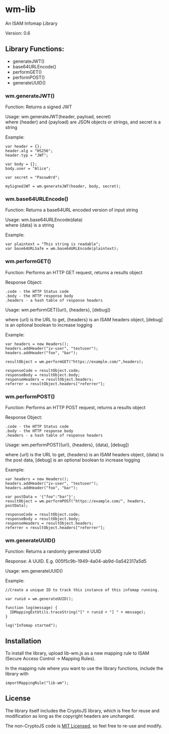 # wm-lib
An ISAM Infomap Library

Version: 0.6

## Library Functions:

- generateJWT()
- base64URLEncode()
- performGET()
- performPOST()
- generateUUID()

### wm.generateJWT()
Function:  Returns a signed JWT  

Usage: wm.generateJWT(header, payload, secret)  
where {header} and {payload} are JSON objects or strings, and secret is a string

Example:

    var header = {};
    header.alg = "HS256";
    header.typ = "JWT";

    var body = {};
    body.user = "Alice";

    var secret = "Passw0rd";

    mySignedJWT = wm.generateJWT(header, body, secret);

### wm.base64URLEncode()
Function: Returns a base64URL encoded version of input string

Usage: wm.base64URLEncode(data)  
where {data} is a string

Example:

    var plaintext = "This string is readable";
    var base64URLSafe = wm.base64URLEncode(plaintext);

### wm.performGET()
Function: Performs an HTTP GET request, returns a results object

Response Object:    

	.code - the HTTP Status code
	.body - the HTTP response body
	.headers - a hash table of response headers

Usage: wm.performGET({url}, {headers}, [debug])

where {url} is the URL to get, {headers} is an ISAM headers object, [debug] is an optional boolean to increase logging

Example:

	var headers = new Headers();
	headers.addHeader("iv-user", "testuser");
	headers.addHeader("foo", "bar");

	resultObject = wm.performGET("https://example.com/",headers);

	responseCode = resultObject.code;
	responseBody = resultObject.body;
	responseHeaders = resultObject.headers;
	referrer = resultObject.headers["referrer"];

### wm.performPOST()
Function: Performs an HTTP POST request, returns a results object

Response Object:    

	.code - the HTTP Status code
	.body - the HTTP response body
	.headers - a hash table of response headers

Usage: wm.performPOST({url}, {headers}, {data}, [debug])

where {url} is the URL to get, {headers} is an ISAM headers object, {data} is the post data, [debug] is an optional boolean to increase logging

Example:

	var headers = new Headers();
	headers.addHeader("iv-user", "testuser");
	headers.addHeader("foo", "bar");

	var postData = '{"foo":"bar"}';
	resultObject = wm.performPOST("https://example.com/", headers, postData);

	responseCode = resultObject.code;
	responseBody = resultObject.body;
	responseHeaders = resultObject.headers;
	referrer = resultObject.headers["referrer"];

### wm.generateUUID()
Function: Returns a randomly generated UUID

Response: A UUID. E.g. 005f5c9b-1949-4a04-ab9d-0a542317a5d5

Usage: wm.generateUUID()

Example:

    //Create a unique ID to track this instance of this infomap running.
    
    var runid = wm.generateUUID();

    function log(message) {
      IDMappingExtUtils.traceString("[" + runid + "] " + message);
    }

    log("Infomap started");



## Installation

To install the library, upload lib-wm.js as a new mapping rule to ISAM (Secure Access Control -> Mapping Rules).

In the mapping rule where you want to use the library functions, include the library with

    importMappingRule("lib-wm");

## License

The library itself includes the CryptoJS library, which is free for reuse and modification as long as the copyright headers are unchanged.

The non-CryptoJS code is [MIT Licensed](https://en.wikipedia.org/wiki/MIT_License), so feel free to re-use and modify.
